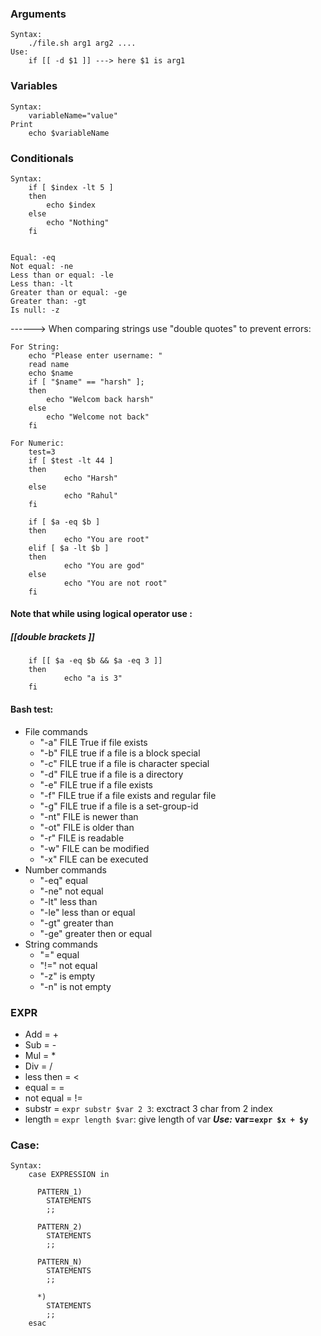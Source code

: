 ### Arguments
	Syntax: 
		./file.sh arg1 arg2 ....
	Use:
		if [[ -d $1 ]] ---> here $1 is arg1

### Variables
	Syntax: 
		variableName="value"
	Print
		echo $variableName

### Conditionals
	Syntax:
		if [ $index -lt 5 ]
		then
			echo $index
		else
			echo "Nothing"
		fi


    Equal: -eq
    Not equal: -ne
    Less than or equal: -le
    Less than: -lt
    Greater than or equal: -ge
    Greater than: -gt
    Is null: -z

------> When comparing strings use "double quotes" to prevent errors:

	For String: 
		echo "Please enter username: "
		read name
		echo $name
		if [ "$name" == "harsh" ];
		then
	        echo "Welcom back harsh"
		else
	        echo "Welcome not back"
		fi

	For Numeric:
		test=3
		if [ $test -lt 44 ]
		then 
		        echo "Harsh"
		else
		        echo "Rahul"
		fi

		if [ $a -eq $b ]
		then
		        echo "You are root"
		elif [ $a -lt $b ]
		then
		        echo "You are god"
		else
		        echo "You are not root"
		fi
#### Note that while using logical operator use : 
##### [[double  brackets ]]
		if [[ $a -eq $b && $a -eq 3 ]]
		then
		        echo "a is 3"
		fi

#### Bash test:
* File commands
	* "-a" FILE True if file exists
	* "-b" FILE true if a file is a block special
	* "-c" FILE true if a file is character special
	* "-d" FILE true if a file is a directory
	* "-e" FILE true if a file exists
	* "-f" FILE true if a file exists and regular file
	* "-g" FILE true if a file is a set-group-id
	* "-nt" FILE is newer than
	* "-ot" FILE is older than
	* "-r" FILE is readable
	* "-w" FILE can be modified
	* "-x" FILE can be executed
* Number commands
	* "-eq" equal
	* "-ne" not equal
	* "-lt" less than
	* "-le" less than or equal
	* "-gt" greater than
	* "-ge" greater then or equal
* String commands
	* "=" equal
	* "!=" not equal
	* "-z" is empty
	* "-n" is not empty

### EXPR
- Add = +
- Sub = -
- Mul = \*
- Div = /
- less then = \<
- equal = =
- not equal = \!=
- substr = `expr substr $var 2 3`: exctract 3 char from 2 index
- length = `expr length $var`: give length of var
___Use:___
	****var=`expr $x + $y`****
	

### Case:
	Syntax:
		case EXPRESSION in

		  PATTERN_1)
		    STATEMENTS
		    ;;

		  PATTERN_2)
		    STATEMENTS
		    ;;

		  PATTERN_N)
		    STATEMENTS
		    ;;

		  *)
		    STATEMENTS
		    ;;
		esac
